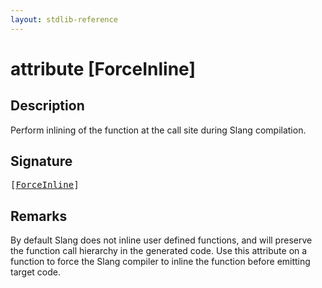 ```yaml
---
layout: stdlib-reference
---
```


# attribute [ForceInline]

## Description

Perform inlining of the function at the call site during Slang compilation.

## Signature

<pre>
[<a href="forceinline-05">ForceInline</a>]
</pre>

## Remarks

By default Slang does not inline user defined functions, and will preserve the function call hierarchy in the generated code.
Use this attribute on a function to force the Slang compiler to inline the function before emitting target code.


